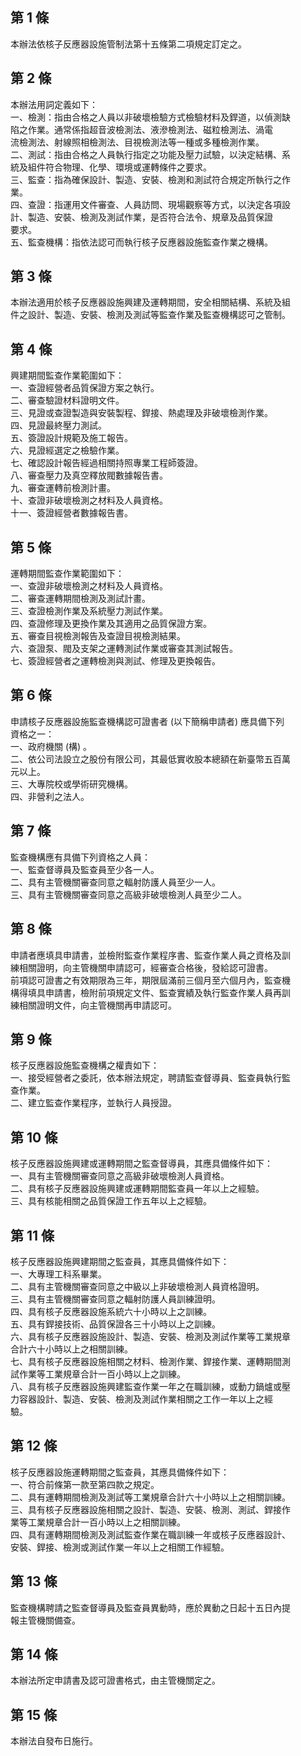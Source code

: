 第 1 條
-------
本辦法依核子反應器設施管制法第十五條第二項規定訂定之。

第 2 條
-------
本辦法用詞定義如下：  
一、檢測：指由合格之人員以非破壞檢驗方式檢驗材料及銲道，以偵測缺  
    陷之作業。通常係指超音波檢測法、液滲檢測法、磁粒檢測法、渦電  
    流檢測法、射線照相檢測法、目視檢測法等一種或多種檢測作業。  
二、測試：指由合格之人員執行指定之功能及壓力試驗，以決定結構、系  
    統及組件符合物理、化學、環境或運轉條件之要求。  
三、監查：指為確保設計、製造、安裝、檢測和測試符合規定所執行之作  
    業。  
四、查證：指運用文件審查、人員訪問、現場觀察等方式，以決定各項設  
    計、製造、安裝、檢測及測試作業，是否符合法令、規章及品質保證  
    要求。  
五、監查機構：指依法認可而執行核子反應器設施監查作業之機構。

第 3 條
-------
本辦法適用於核子反應器設施興建及運轉期間，安全相關結構、系統及組  
件之設計、製造、安裝、檢測及測試等監查作業及監查機構認可之管制。

第 4 條
-------
興建期間監查作業範圍如下：  
一、查證經營者品質保證方案之執行。  
二、審查驗證材料證明文件。  
三、見證或查證製造與安裝製程、銲接、熱處理及非破壞檢測作業。  
四、見證最終壓力測試。  
五、簽證設計規範及施工報告。  
六、見證經選定之檢驗作業。  
七、確認設計報告經過相關持照專業工程師簽證。  
八、審查壓力及真空釋放閥數據報告書。  
九、審查運轉前檢測計畫。  
十、查證非破壞檢測之材料及人員資格。  
十一、簽證經營者數據報告書。

第 5 條
-------
運轉期間監查作業範圍如下：  
一、查證非破壞檢測之材料及人員資格。  
二、審查運轉期間檢測及測試計畫。  
三、查證檢測作業及系統壓力測試作業。  
四、查證修理及更換作業及其適用之品質保證方案。  
五、審查目視檢測報告及查證目視檢測結果。  
六、查證泵、閥及支架之運轉測試作業或審查其測試報告。  
七、簽證經營者之運轉檢測與測試、修理及更換報告。

第 6 條
-------
申請核子反應器設施監查機構認可證書者 (以下簡稱申請者) 應具備下列  
資格之一：  
一、政府機關 (構) 。  
二、依公司法設立之股份有限公司，其最低實收股本總額在新臺幣五百萬  
    元以上。  
三、大專院校或學術研究機構。  
四、非營利之法人。

第 7 條
-------
監查機構應有具備下列資格之人員：  
一、監查督導員及監查員至少各一人。  
二、具有主管機關審查同意之輻射防護人員至少一人。  
三、具有主管機關審查同意之高級非破壞檢測人員至少二人。

第 8 條
-------
申請者應填具申請書，並檢附監查作業程序書、監查作業人員之資格及訓  
練相關證明，向主管機關申請認可，經審查合格後，發給認可證書。  
前項認可證書之有效期限為三年，期限屆滿前三個月至六個月內，監查機  
構得填具申請書，檢附前項規定文件、監查實績及執行監查作業人員再訓  
練相關證明文件，向主管機關再申請認可。

第 9 條
-------
核子反應器設施監查機構之權責如下：  
一、接受經營者之委託，依本辦法規定，聘請監查督導員、監查員執行監  
    查作業。  
二、建立監查作業程序，並執行人員授證。

第 10 條
--------
核子反應器設施興建或運轉期間之監查督導員，其應具備條件如下：  
一、具有主管機關審查同意之高級非破壞檢測人員資格。  
二、具有核子反應器設施興建或運轉期間監查員一年以上之經驗。  
三、具有核能相關之品質保證工作五年以上之經驗。

第 11 條
--------
核子反應器設施興建期間之監查員，其應具備條件如下：  
一、大專理工科系畢業。  
二、具有主管機關審查同意之中級以上非破壞檢測人員資格證明。  
三、具有主管機關審查同意之輻射防護人員訓練證明。  
四、具有核子反應器設施系統六十小時以上之訓練。  
五、具有銲接技術、品質保證各三十小時以上之訓練。  
六、具有核子反應器設施設計、製造、安裝、檢測及測試作業等工業規章  
    合計六十小時以上之相關訓練。  
七、具有核子反應器設施相關之材料、檢測作業、銲接作業、運轉期間測  
    試作業等工業規章合計一百小時以上之訓練。  
八、具有核子反應器設施興建監查作業一年之在職訓練，或動力鍋爐或壓  
    力容器設計、製造、安裝、檢測及測試作業相關之工作一年以上之經  
    驗。

第 12 條
--------
核子反應器設施運轉期間之監查員，其應具備條件如下：  
一、符合前條第一款至第四款之規定。  
二、具有運轉期間檢測及測試等工業規章合計六十小時以上之相關訓練。  
三、具有核子反應器設施相關之設計、製造、安裝、檢測、測試、銲接作  
    業等工業規章合計一百小時以上之相關訓練。  
四、具有運轉期間檢測及測試監查作業在職訓練一年或核子反應器設計、  
    安裝、銲接、檢測或測試作業一年以上之相關工作經驗。

第 13 條
--------
監查機構聘請之監查督導員及監查員異動時，應於異動之日起十五日內提  
報主管機關備查。

第 14 條
--------
本辦法所定申請書及認可證書格式，由主管機關定之。

第 15 條
--------
本辦法自發布日施行。

